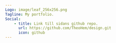```yaml
---
Logo: image/leaf_256x256.png
Tagline: My portfolio.
Social:
    - title: Link till sidans github repo.
      url: https://github.com/TheoHem/design.git
      icon: github
---
```

